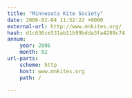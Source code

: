 ```yaml
---
title: "Minnesota Kite Society"
date: 2006-02-04 11:52:22 +0000
external-url: http://www.mnkites.org/
hash: d1c636ce531ab11b99bdda3fa4289c74
annum:
    year: 2006
    month: 02
url-parts:
    scheme: http
    host: www.mnkites.org
    path: /

---
```



